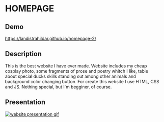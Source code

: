 # HOMEPAGE
## Demo
https://landistrahildar.github.io/homepage-2/
## Description
This is the best website I have ever made. Website includes my cheap cosplay photo, some fragments of prose and poetry whitch I like, table about special ducks skills standing out among other animals and background color changing  button.
For create this website I use HTML, CSS and JS.
Nothing special, but I'm begginer, of course.
## Presentation
[![website presentation gif](https://s9.gifyu.com/images/strona-modul-5-gif.gif)](https://gifyu.com/image/SvX7E)
